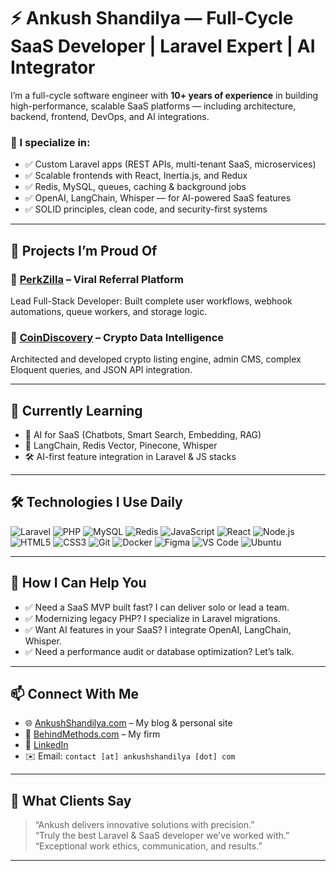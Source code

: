 # ⚡ Ankush Shandilya — Full-Cycle SaaS Developer | Laravel Expert | AI Integrator

I’m a full-cycle software engineer with **10+ years of experience** in building high-performance, scalable SaaS platforms — including architecture, backend, frontend, DevOps, and AI integrations.

### 💼 I specialize in:
- ✅ Custom Laravel apps (REST APIs, multi-tenant SaaS, microservices)
- ✅ Scalable frontends with React, Inertia.js, and Redux
- ✅ Redis, MySQL, queues, caching & background jobs
- ✅ OpenAI, LangChain, Whisper — for AI-powered SaaS features
- ✅ SOLID principles, clean code, and security-first systems

---

## 🚀 Projects I’m Proud Of

### 🔹 [PerkZilla](https://perkzilla.com) – Viral Referral Platform  
Lead Full-Stack Developer: Built complete user workflows, webhook automations, queue workers, and storage logic.

### 🔹 [CoinDiscovery](https://coindiscovery.app) – Crypto Data Intelligence  
Architected and developed crypto listing engine, admin CMS, complex Eloquent queries, and JSON API integration.

---

## 🧠 Currently Learning

- 🤖 AI for SaaS (Chatbots, Smart Search, Embedding, RAG)
- 🧩 LangChain, Redis Vector, Pinecone, Whisper
- 🛠️ AI-first feature integration in Laravel & JS stacks

---

## 🛠️ Technologies I Use Daily

![Laravel](https://github.com/devicons/devicon/blob/master/icons/laravel/laravel-plain.svg)
![PHP](https://github.com/devicons/devicon/blob/master/icons/php/php-original.svg)
![MySQL](https://github.com/devicons/devicon/blob/master/icons/mysql/mysql-original.svg)
![Redis](https://github.com/devicons/devicon/blob/master/icons/redis/redis-original.svg)
![JavaScript](https://github.com/devicons/devicon/blob/master/icons/javascript/javascript-original.svg)
![React](https://github.com/devicons/devicon/blob/master/icons/react/react-original.svg)
![Node.js](https://github.com/devicons/devicon/blob/master/icons/nodejs/nodejs-original.svg)
![HTML5](https://github.com/devicons/devicon/blob/master/icons/html5/html5-original.svg)
![CSS3](https://github.com/devicons/devicon/blob/master/icons/css3/css3-original.svg)
![Git](https://github.com/devicons/devicon/blob/master/icons/git/git-original.svg)
![Docker](https://github.com/devicons/devicon/blob/master/icons/docker/docker-original.svg)
![Figma](https://github.com/devicons/devicon/blob/master/icons/figma/figma-original.svg)
![VS Code](https://github.com/devicons/devicon/blob/master/icons/vscode/vscode-original.svg)
![Ubuntu](https://github.com/devicons/devicon/blob/master/icons/ubuntu/ubuntu-plain.svg)

---

## 🧩 How I Can Help You

- ✅ Need a SaaS MVP built fast? I can deliver solo or lead a team.
- ✅ Modernizing legacy PHP? I specialize in Laravel migrations.
- ✅ Want AI features in your SaaS? I integrate OpenAI, LangChain, Whisper.
- ✅ Need a performance audit or database optimization? Let’s talk.

---

## 📫 Connect With Me

- 🌐 [AnkushShandilya.com](https://ankushshandilya.com) – My blog & personal site  
- 🏢 [BehindMethods.com](https://behindmethods.com) – My firm  
- 💼 [LinkedIn](https://www.linkedin.com/in/ankushshandilya)  
- ✉️ Email: `contact [at] ankushshandilya [dot] com`

---

## 💬 What Clients Say

> “Ankush delivers innovative solutions with precision.”  
> “Truly the best Laravel & SaaS developer we've worked with.”  
> “Exceptional work ethics, communication, and results.”

---

<!--
**ankushshandilya/ankushshandilya** is a ✨ _special_ ✨ repository because its `README.md` (this file) appears on your GitHub profile.

Add cool sections like:
- 🔭 I’m currently working on ...
- 🌱 I’m currently learning ...
- 📫 How to reach me: ...
-->

